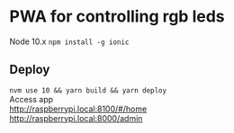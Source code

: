 # PWA for controlling rgb leds

Node 10.x
`npm install -g ionic`
## Deploy
`nvm use 10 && yarn build && yarn deploy`  
Access app  
http://raspberrypi.local:8100/#/home  
http://raspberrypi.local:8000/admin
